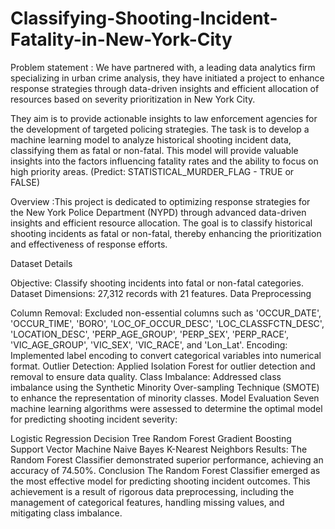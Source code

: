 # Classifying-Shooting-Incident-Fatality-in-New-York-City
Problem statement : We have partnered with, a leading data analytics firm specializing in urban crime analysis, they have initiated a project to enhance response strategies through data-driven insights and efficient allocation of resources based on severity prioritization in New York City.

They aim is to provide actionable insights to law enforcement agencies for the development of targeted policing strategies. The task is to develop a machine learning model to analyze historical shooting incident data, classifying them as fatal or non-fatal. This model will provide valuable insights into the factors influencing fatality rates and the ability to focus on high priority areas. (Predict: STATISTICAL_MURDER_FLAG - TRUE or FALSE)

Overview :This project is dedicated to optimizing response strategies for the New York Police Department (NYPD) through advanced data-driven insights and efficient resource allocation. The goal is to classify historical shooting incidents as fatal or non-fatal, thereby enhancing the prioritization and effectiveness of response efforts.

Dataset Details

Objective: Classify shooting incidents into fatal or non-fatal categories.
Dataset Dimensions: 27,312 records with 21 features.
Data Preprocessing

Column Removal: Excluded non-essential columns such as 'OCCUR_DATE', 'OCCUR_TIME', 'BORO', 'LOC_OF_OCCUR_DESC', 'LOC_CLASSFCTN_DESC', 'LOCATION_DESC', 'PERP_AGE_GROUP', 'PERP_SEX', 'PERP_RACE', 'VIC_AGE_GROUP', 'VIC_SEX', 'VIC_RACE', and 'Lon_Lat'.
Encoding: Implemented label encoding to convert categorical variables into numerical format.
Outlier Detection: Applied Isolation Forest for outlier detection and removal to ensure data quality.
Class Imbalance: Addressed class imbalance using the Synthetic Minority Over-sampling Technique (SMOTE) to enhance the representation of minority classes.
Model Evaluation Seven machine learning algorithms were assessed to determine the optimal model for predicting shooting incident severity:

Logistic Regression
Decision Tree
Random Forest
Gradient Boosting
Support Vector Machine
Naive Bayes
K-Nearest Neighbors Results: The Random Forest Classifier demonstrated superior performance, achieving an accuracy of 74.50%.
Conclusion The Random Forest Classifier emerged as the most effective model for predicting shooting incident outcomes. This achievement is a result of rigorous data preprocessing, including the management of categorical features, handling missing values, and mitigating class imbalance.
